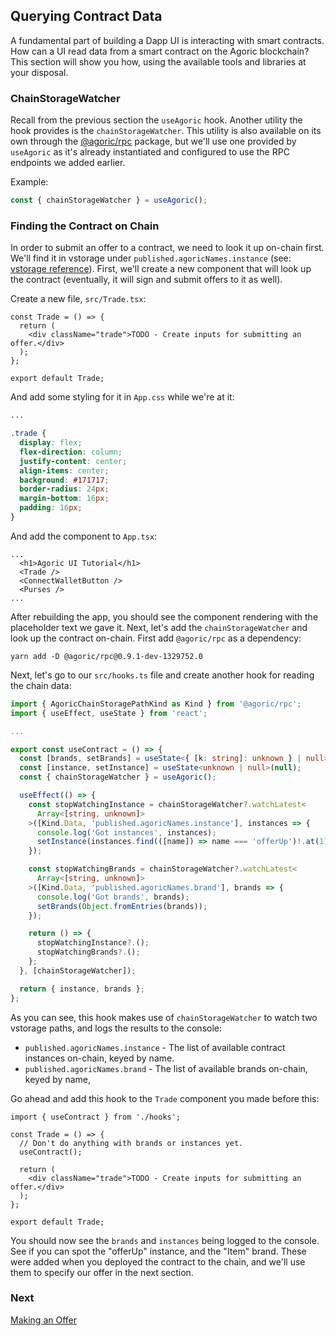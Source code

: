 ## Querying Contract Data

A fundamental part of building a Dapp UI is interacting with smart contracts. How can a UI
read data from a smart contract on the Agoric blockchain? This section will show you how,
using the available tools and libraries at your disposal.

### ChainStorageWatcher

Recall from the previous section the `useAgoric` hook. Another utility the hook provides is
the `chainStorageWatcher`. This utility is also available on its own through the [@agoric/rpc](https://www.npmjs.com/package/@agoric/rpc)
package, but we'll use one provided by `useAgoric` as it's already instantiated and configured
to use the RPC endpoints we added earlier.

Example:

```ts
const { chainStorageWatcher } = useAgoric();
```

### Finding the Contract on Chain

In order to submit an offer to a contract, we need to look it up on-chain first.
We'll find it in vstorage under `published.agoricNames.instance` (see: [vstorage reference](../../../reference/vstorage-ref.md)).
First, we'll create a new component that will look up the contract (eventually, it will sign and submit offers to it as well).

Create a new file, `src/Trade.tsx`:

```tsx
const Trade = () => {
  return (
    <div className="trade">TODO - Create inputs for submitting an offer.</div>
  );
};

export default Trade;
```

And add some styling for it in `App.css` while we're at it:

```css
...

.trade {
  display: flex;
  flex-direction: column;
  justify-content: center;
  align-items: center;
  background: #171717;
  border-radius: 24px;
  margin-bottom: 16px;
  padding: 16px;
}
```

And add the component to `App.tsx`:

```tsx
...
  <h1>Agoric UI Tutorial</h1>
  <Trade />
  <ConnectWalletButton />
  <Purses />
...
```

After rebuilding the app, you should see the component rendering with the placeholder text we gave it. Next, let's
add the `chainStorageWatcher` and look up the contract on-chain. First add `@agoric/rpc` as a dependency:

```
yarn add -D @agoric/rpc@0.9.1-dev-1329752.0
```

Next, let's go to our `src/hooks.ts` file and create another hook for reading the chain data:

```ts
import { AgoricChainStoragePathKind as Kind } from '@agoric/rpc';
import { useEffect, useState } from 'react';

...

export const useContract = () => {
  const [brands, setBrands] = useState<{ [k: string]: unknown } | null>(null);
  const [instance, setInstance] = useState<unknown | null>(null);
  const { chainStorageWatcher } = useAgoric();

  useEffect(() => {
    const stopWatchingInstance = chainStorageWatcher?.watchLatest<
      Array<[string, unknown]>
    >([Kind.Data, 'published.agoricNames.instance'], instances => {
      console.log('Got instances', instances);
      setInstance(instances.find(([name]) => name === 'offerUp')!.at(1));
    });

    const stopWatchingBrands = chainStorageWatcher?.watchLatest<
      Array<[string, unknown]>
    >([Kind.Data, 'published.agoricNames.brand'], brands => {
      console.log('Got brands', brands);
      setBrands(Object.fromEntries(brands));
    });

    return () => {
      stopWatchingInstance?.();
      stopWatchingBrands?.();
    };
  }, [chainStorageWatcher]);

  return { instance, brands };
};

```

As you can see, this hook makes use of `chainStorageWatcher` to watch two vstorage paths, and logs the results to the console:

- `published.agoricNames.instance` - The list of available contract instances on-chain, keyed by name.
- `published.agoricNames.brand` - The list of available brands on-chain, keyed by name,

Go ahead and add this hook to the `Trade` component you made before this:

```tsx
import { useContract } from './hooks';

const Trade = () => {
  // Don't do anything with brands or instances yet.
  useContract();

  return (
    <div className="trade">TODO - Create inputs for submitting an offer.</div>
  );
};

export default Trade;

```

You should now see the `brands` and `instances` being logged to the console. See if you
can spot the "offerUp" instance, and the "Item" brand. These were added when you deployed
the contract to the chain, and we'll use them to specify our offer in the next section.

### Next

[Making an Offer](../making-an-offer/index.md)
